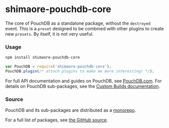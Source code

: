 shimaore-pouchdb-core
======

The core of PouchDB as a standalone package, without the `destroyed` event. This is a `preset` designed to be combined with other plugins to create new `presets`. By itself, it is not very useful.

### Usage

```bash
npm install shimaore-pouchdb-core
```

```js
var PouchDB = require('shimaore-pouchdb-core');
PouchDB.plugin(/* attach plugins to make me more interesting! */);
```

For full API documentation and guides on PouchDB, see [PouchDB.com](http://pouchdb.com/). For details on PouchDB sub-packages, see the [Custom Builds documentation](http://pouchdb.com/custom.html).

### Source

PouchDB and its sub-packages are distributed as a [monorepo](https://github.com/babel/babel/blob/master/doc/design/monorepo.md).

For a full list of packages, see [the GitHub source](https://github.com/pouchdb/pouchdb/tree/master/packages).


